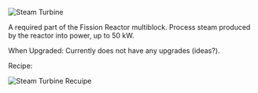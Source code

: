 ![Steam Turbine](https://i.imgur.com/v1P8Hu0.png?1)

A required part of the Fission Reactor multiblock. Process steam produced by the reactor into power, up to 50 kW.

When Upgraded: Currently does not have any upgrades (ideas?).

Recipe:

![Steam Turbine Recuipe](https://i.imgur.com/Qwdh6PM.png?1)